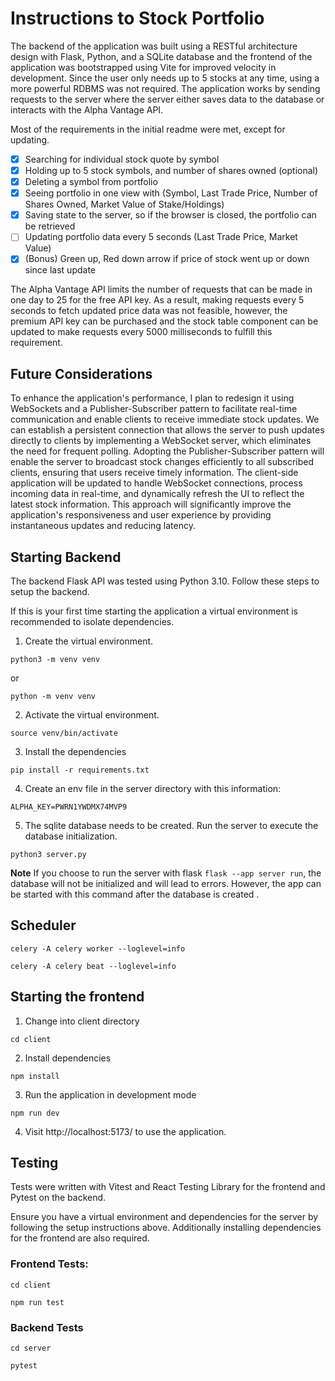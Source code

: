 # Instructions to Stock Portfolio 

The backend of the application was built using a RESTful architecture design with Flask, Python, and a SQLite database and the frontend of the application was bootstrapped using Vite for improved velocity in development. Since the user only needs up to 5 stocks at any time, using a more powerful RDBMS was not required. The application works by sending requests to the server where the server either saves data to the database or interacts with the Alpha Vantage API. 

Most of the requirements in the initial readme were met, except for updating. 

- [x] Searching for individual stock quote by symbol
- [x] Holding up to 5 stock symbols, and number of shares owned (optional)
- [x] Deleting a symbol from portfolio
- [x] Seeing portfolio in one view with (Symbol, Last Trade Price, Number of Shares Owned, Market Value of Stake/Holdings)
- [x] Saving state to the server, so if the browser is closed, the portfolio can be retrieved
- [ ] Updating portfolio data every 5 seconds (Last Trade Price, Market Value)
- [x] (Bonus) Green up, Red down arrow if price of stock went up or down since last update

The Alpha Vantage API limits the number of requests that can be made in one day to 25 for the free API key. As a result, making requests every 5 seconds to fetch updated price data was not feasible, however, the premium API key can be purchased and the stock table component can be updated to make requests every 5000 milliseconds to fulfill this requirement. 


## Future Considerations

To enhance the application's performance, I plan to redesign it using WebSockets and a Publisher-Subscriber pattern to facilitate real-time communication and enable clients to receive immediate stock updates. We can establish a persistent connection that allows the server to push updates directly to clients by implementing a WebSocket server, which eliminates the need for frequent polling. Adopting the Publisher-Subscriber pattern will enable the server to broadcast stock changes efficiently to all subscribed clients, ensuring that users receive timely information. The client-side application will be updated to handle WebSocket connections, process incoming data in real-time, and dynamically refresh the UI to reflect the latest stock information. This approach will significantly improve the application's responsiveness and user experience by providing instantaneous updates and reducing latency. 



## Starting Backend

The backend Flask API was tested using Python 3.10. Follow these steps to setup the backend. 

If this is your first time starting the application a virtual environment is recommended to isolate dependencies. 

1. Create the virtual environment. 

`python3 -m venv venv` 

or

`python -m venv venv`

2. Activate the virtual environment. 

`source venv/bin/activate`

3. Install the dependencies

`pip install -r requirements.txt`

4. Create an env file in the server directory with this information:

```env
ALPHA_KEY=PWRN1YWDMX74MVP9
```

5. The sqlite database needs to be created. Run the server to execute the database initialization. 

`python3 server.py` 

**Note** If you choose to run the server with flask `flask --app server run`, the database will not
be initialized and will lead to errors. However, the app can be started with this command 
after the database is created . 

## Scheduler


`celery -A celery worker --loglevel=info`

`celery -A celery beat --loglevel=info`

## Starting the frontend

1. Change into client directory

`cd client`

2. Install dependencies

`npm install`

3. Run the application in development mode 

`npm run dev`

4. Visit http://localhost:5173/ to use the application.


## Testing

Tests were written with Vitest and React Testing Library for the frontend and Pytest on the backend.

Ensure you have a virtual environment and dependencies for the server by following the setup instructions above. Additionally installing dependencies for the frontend are also required.  

### Frontend Tests:

`cd client`

`npm run test`


### Backend Tests

`cd server`

`pytest`



